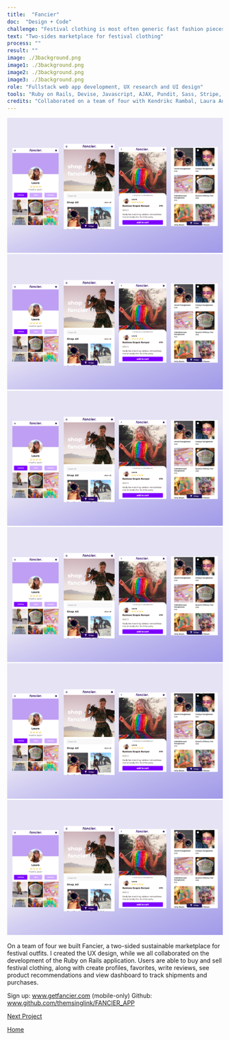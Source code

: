 ```yaml
---
title:  "Fancier"
doc:  "Design + Code"
challenge: "Festival clothing is most often generic fast fashion pieces that are only worn once and thrown in the back of our closets. We created Fancier to address this need and "
text: "Two-sides marketplace for festival clothing"
process: ""
result: ""
image: ./3background.png
image1: ./3background.png
image2: ./3background.png
image3: ./3background.png
role: "Fullstack web app development, UX research and UI design"
tools: "Ruby on Rails, Devise, Javascript, AJAX, Pundit, Sass, Stripe, PostgreSQL"
credits: "Collaborated on a team of four with Kendrikc Rambal, Laura Aunion and Katy Link during Le Wagon bootcamp"
---
```


![Profile](./Fancier_Screens.png)
![Profile](./Fancier_Screens.png)
![Profile](./Fancier_Screens.png)
![Profile](./Fancier_Screens.png)
![Profile](./Fancier_Screens.png)
![Profile](./Fancier_Screens.png)

On a team of four we built Fancier, a two-sided sustainable marketplace for festival outfits. I created the UX design, while we all collaborated on the development of the Ruby on Rails application. Users are able to buy and sell festival clothing, along with create profiles, favorites, write reviews, see product recommendations and view dashboard to track shipments and purchases.

Sign up: www.getfancier.com (mobile-only)
Github: www.github.com/themsinglink/FANCIER_APP


[Next Project](/altura)

[Home](/)



